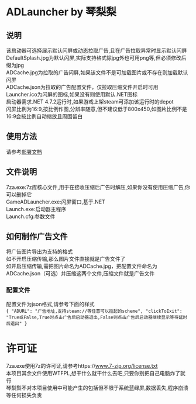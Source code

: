 # ADLauncher by 琴梨梨 

## 说明  
该启动器可选择展示默认闪屏或动态拉取广告,且在广告拉取异常时显示默认闪屏  
DefaultSplash.jpg为默认闪屏,实际支持格式除jpg外也可用png等,但必须修改后缀为jpg  
ADCache.jpg为拉取的广告闪屏,如果该文件不是可加载图片或不存在则加载默认闪屏  
ADCache.json为拉取的广告配置文件，仅拉取压缩文件开启时可用  
Launcher.ico为闪屏的图标,如果没有则使用默认.NET图标  
启动器需求.NET 4.7.2运行时,如果游戏上架steam可添加该运行时的depot  
闪屏比例为16:9,按比例作图,分辨率随意,但不建议低于800x450,如图片比例不是16:9会按比例自动缩放且周围留白  
  
## 使用方法  
请参考[部署文档][]  

  
## 文件说明  
7za.exe:7z库核心文件,用于在接收压缩后广告时解压,如果你没有使用压缩广告,你可以删掉它  
GameADLauncher.exe:闪屏窗口,基于.NET  
Launch.exe:启动器主程序  
Launch.cfg:参数文件  
  
## 如何制作广告文件  
将广告图片导出为支持的格式  
如不开启压缩传输,那么图片文件直接就是广告文件了  
如开启压缩传输,需把图片命名为ADCache.jpg，把配置文件命名为ADCache.json（可选）并压缩这两个文件,压缩文件就是广告文件  
### 配置文件  
配置文件为json格式,请参考下面的样式  
`
{
    "ADURL": "广告地址,支持steam://等任意可以拉起的scheme",
    "clickToExit": "True或False,True时点击广告后启动器退出,False则点击广告后启动器继续显示等待延时后退出"
}
`
# 许可证  
7za.exe使用7z的许可证,请参考https://www.7-zip.org/license.txt  
本项目其余文件使用WTFPL,想干什么就干什么去吧,只要你别把自己电脑炸了就行  
琴梨梨不对本项目使用中可能产生的包括但不限于系统蓝绿屏,数据丢失,程序崩溃等任何损失负责  


[部署文档]:deploy.md
